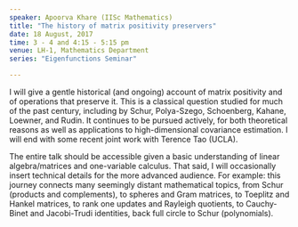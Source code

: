 ```yaml
---
speaker: Apoorva Khare (IISc Mathematics)
title: "The history of matrix positivity preservers"
date: 18 August, 2017
time: 3 - 4 and 4:15 - 5:15 pm
venue: LH-1, Mathematics Department
series: "Eigenfunctions Seminar"

---
```



I will give a gentle historical (and ongoing) account of matrix positivity
and of operations that preserve it. This is a classical question studied
for much of the past century, including by Schur, Polya-Szego, Schoenberg,
Kahane, Loewner, and Rudin. It continues to be pursued actively, for both
theoretical reasons as well as applications to high-dimensional covariance
estimation. I will end with some recent joint work with Terence Tao
(UCLA).

The entire talk should be accessible given a basic understanding of linear
algebra/matrices and one-variable calculus. That said, I will occasionally
insert technical details for the more advanced audience. For example: this
journey connects many seemingly distant mathematical topics, from Schur
(products and complements), to spheres and Gram matrices, to Toeplitz and
Hankel matrices, to rank one updates and Rayleigh quotients, to
Cauchy-Binet and Jacobi-Trudi identities, back full circle to Schur
(polynomials).
